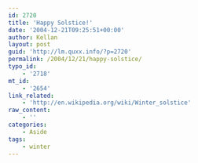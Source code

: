 ```yaml
---
id: 2720
title: 'Happy Solstice!'
date: '2004-12-21T09:25:51+00:00'
author: Kellan
layout: post
guid: 'http://lm.quxx.info/?p=2720'
permalink: /2004/12/21/happy-solstice/
typo_id:
    - '2718'
mt_id:
    - '2654'
link_related:
    - 'http://en.wikipedia.org/wiki/Winter_solstice'
raw_content:
    - ''
categories:
    - Aside
tags:
    - winter
---
```


